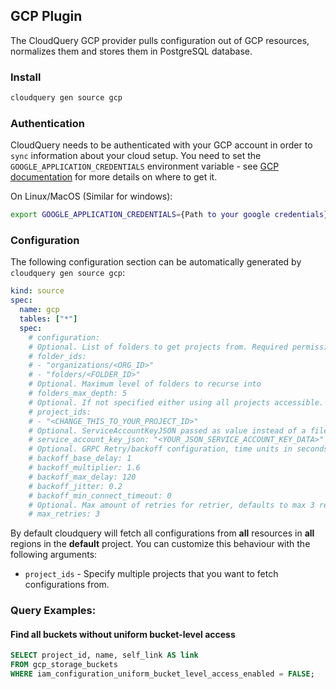 ## GCP Plugin

The CloudQuery GCP provider pulls configuration out of GCP resources, normalizes them and stores them in PostgreSQL database.

### Install

```bash
cloudquery gen source gcp
```

### Authentication

CloudQuery needs to be authenticated with your GCP account in order to `sync` information about your cloud setup.
You need to set the `GOOGLE_APPLICATION_CREDENTIALS` environment variable - see [GCP documentation](https://cloud.google.com/docs/authentication/getting-started#command-line) for more details on where to get it.

On Linux/MacOS (Similar for windows):

```bash
export GOOGLE_APPLICATION_CREDENTIALS={Path to your google credentials}
```

### Configuration

The following configuration section can be automatically generated by `cloudquery gen source gcp`:

```yaml title="gcp.yml"
kind: source
spec:
  name: gcp
  tables: ["*"]
  spec:
    # configuration:
    # Optional. List of folders to get projects from. Required permission: resourcemanager.projects.list
    # folder_ids:
    # - "organizations/<ORG_ID>"
    # - "folders/<FOLDER_ID>"
    # Optional. Maximum level of folders to recurse into
    # folders_max_depth: 5
    # Optional. If not specified either using all projects accessible.
    # project_ids:
    # - "<CHANGE_THIS_TO_YOUR_PROJECT_ID>"
    # Optional. ServiceAccountKeyJSON passed as value instead of a file path, can be passed also via env: CQ_SERVICE_ACCOUNT_KEY_JSON
    # service_account_key_json: "<YOUR_JSON_SERVICE_ACCOUNT_KEY_DATA>"
    # Optional. GRPC Retry/backoff configuration, time units in seconds. Documented in https://github.com/grpc/grpc/blob/master/doc/connection-backoff.md
    # backoff_base_delay: 1
    # backoff_multiplier: 1.6
    # backoff_max_delay: 120
    # backoff_jitter: 0.2
    # backoff_min_connect_timeout: 0
    # Optional. Max amount of retries for retrier, defaults to max 3 retries.
    # max_retries: 3
```

By default cloudquery will fetch all configurations from **all** resources in **all** regions in the **default** project. You can customize this behaviour with the following arguments:

- `project_ids` - Specify multiple projects that you want to fetch configurations from.

### Query Examples:

#### Find all buckets without uniform bucket-level access

```sql
SELECT project_id, name, self_link AS link
FROM gcp_storage_buckets
WHERE iam_configuration_uniform_bucket_level_access_enabled = FALSE;
```
